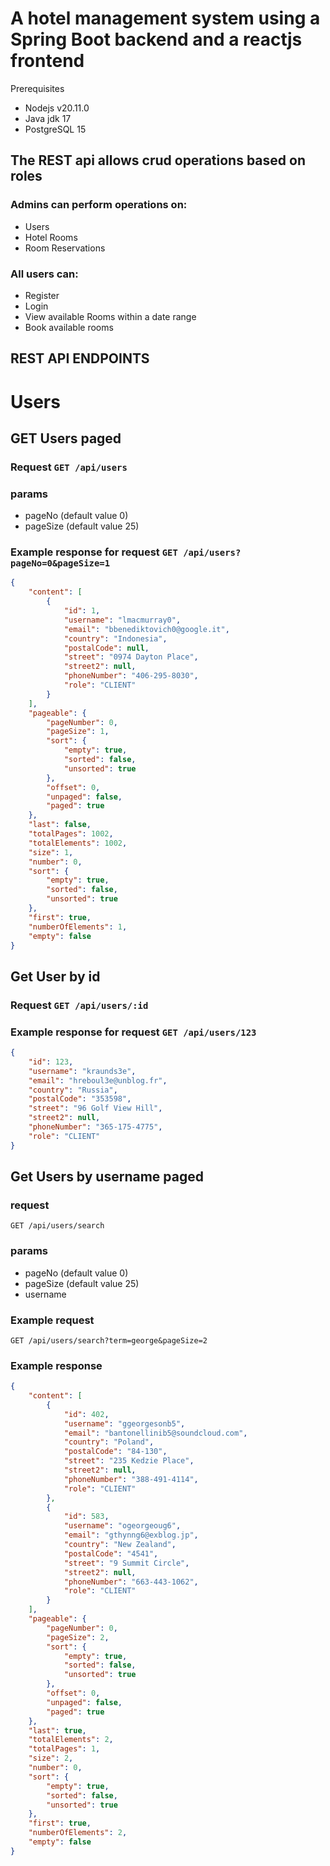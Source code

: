 # A hotel management system using a Spring Boot backend and a reactjs frontend 
Prerequisites
* Nodejs v20.11.0 
* Java jdk 17
* PostgreSQL 15
## The REST api allows crud operations based on roles
### Admins can perform operations on: 
* Users
* Hotel Rooms
* Room Reservations
### All users can:
* Register
* Login
* View available Rooms within a date range
* Book available rooms

## REST API ENDPOINTS
# Users
## GET Users paged
### Request `GET /api/users`
### params
* pageNo (default value 0)
* pageSize (default value 25)
### Example response for request `GET /api/users?pageNo=0&pageSize=1` 
```json
{
    "content": [
        {
            "id": 1,
            "username": "lmacmurray0",
            "email": "bbenediktovich0@google.it",
            "country": "Indonesia",
            "postalCode": null,
            "street": "0974 Dayton Place",
            "street2": null,
            "phoneNumber": "406-295-8030",
            "role": "CLIENT"
        }
    ],
    "pageable": {
        "pageNumber": 0,
        "pageSize": 1,
        "sort": {
            "empty": true,
            "sorted": false,
            "unsorted": true
        },
        "offset": 0,
        "unpaged": false,
        "paged": true
    },
    "last": false,
    "totalPages": 1002,
    "totalElements": 1002,
    "size": 1,
    "number": 0,
    "sort": {
        "empty": true,
        "sorted": false,
        "unsorted": true
    },
    "first": true,
    "numberOfElements": 1,
    "empty": false
}
```
## Get User by id 
### Request `GET /api/users/:id`
### Example response for request `GET /api/users/123`
```json
{
    "id": 123,
    "username": "kraunds3e",
    "email": "hreboul3e@unblog.fr",
    "country": "Russia",
    "postalCode": "353598",
    "street": "96 Golf View Hill",
    "street2": null,
    "phoneNumber": "365-175-4775",
    "role": "CLIENT"
}
```

## Get Users by username paged
### request
`GET /api/users/search`
### params
* pageNo (default value 0)
* pageSize (default value 25)
* username
### Example request 
`GET /api/users/search?term=george&pageSize=2`
### Example response

```json
{
    "content": [
        {
            "id": 402,
            "username": "ggeorgesonb5",
            "email": "bantonellinib5@soundcloud.com",
            "country": "Poland",
            "postalCode": "84-130",
            "street": "235 Kedzie Place",
            "street2": null,
            "phoneNumber": "388-491-4114",
            "role": "CLIENT"
        },
        {
            "id": 583,
            "username": "ogeorgeoug6",
            "email": "gthynng6@exblog.jp",
            "country": "New Zealand",
            "postalCode": "4541",
            "street": "9 Summit Circle",
            "street2": null,
            "phoneNumber": "663-443-1062",
            "role": "CLIENT"
        }
    ],
    "pageable": {
        "pageNumber": 0,
        "pageSize": 2,
        "sort": {
            "empty": true,
            "sorted": false,
            "unsorted": true
        },
        "offset": 0,
        "unpaged": false,
        "paged": true
    },
    "last": true,
    "totalElements": 2,
    "totalPages": 1,
    "size": 2,
    "number": 0,
    "sort": {
        "empty": true,
        "sorted": false,
        "unsorted": true
    },
    "first": true,
    "numberOfElements": 2,
    "empty": false
}
```


